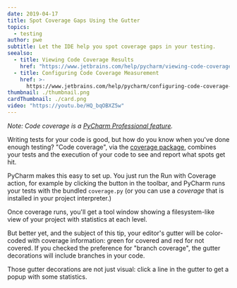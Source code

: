 ```yaml
---
date: 2019-04-17
title: Spot Coverage Gaps Using the Gutter
topics:
  - testing
author: pwe
subtitle: Let the IDE help you spot coverage gaps in your testing.
seealso:
  - title: Viewing Code Coverage Results
    href: "https://www.jetbrains.com/help/pycharm/viewing-code-coverage-results.html"
  - title: Configuring Code Coverage Measurement
    href: >-
      https://www.jetbrains.com/help/pycharm/configuring-code-coverage-measurement.html
thumbnail: ./thumbnail.png
cardThumbnail: ./card.png
video: "https://youtu.be/HQ_bqOBXZ5w"
---
```


_Note: Code coverage is a
[PyCharm Professional feature](https://www.jetbrains.com/products/compare/?product=pycharm&product=pycharm-ce)._

Writing tests for your code is good, but how do you know when you've done enough testing? "Code coverage", via the [coverage package](https://pypi.org/project/coverage/), combines your tests and the execution of your code to see and report what spots get hit.

PyCharm makes this easy to set up. You just run the Run with Coverage action, for example by clicking the button in the toolbar, and PyCharm runs your tests
with the bundled `coverage.py` (or you can use a _coverage_ that is installed in your project interpreter.)

Once coverage runs, you'll get a tool window showing a filesystem-like view of your project with statistics at each level.

But better yet, and the subject of this tip, your editor's gutter will be color-coded with coverage information: green for covered and red for not covered. If you checked the preference for "branch coverage", the gutter decorations will include branches in your code.

Those gutter decorations are not just visual: click a line in the gutter to get a popup with some statistics.
